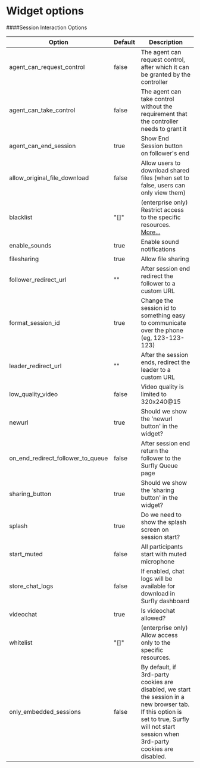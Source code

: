 # Widget options

####Session Interaction Options

|  Option | Default | Description |
| ---------------| ------------|------------|
| agent_can_request_control | false | The agent can request control, after which it can be granted by the controller |
| agent_can_take_control | false | The agent can take control without the requirement that the controller needs to grant it |
| agent_can_end_session | true | Show End Session button on follower's end |
| allow_original_file_download | false | Allow users to download shared files (when set to false, users can only view them) |
| blacklist | "[]" | (enterprise only) Restrict access to the specific resources. [More...](#restrictions)|
| enable_sounds | true | Enable sound notifications |
| filesharing | true | Allow file sharing |
| follower_redirect_url | "" | After session end redirect the follower to a custom URL |
| format_session_id | true | Change the session id to something easy to communicate over the phone (eg, 123-123-123) |
| leader_redirect_url | "" | After the session ends, redirect the leader to a custom URL |
| low_quality_video | false | Video quality is limited to 320x240@15 |
| newurl  | true | Should we show the 'newurl button' in the widget? |
| on_end_redirect_follower_to_queue | false | After session end return the follower to the Surfly Queue page |
| sharing_button | true | Should we show the 'sharing button' in the widget? |
| splash | true | Do we need to show the splash screen on session start? |
| start_muted | false | All participants start with muted microphone |
| store_chat_logs | false | If enabled, chat logs will be available for download in Surfly dashboard |
| videochat | true | Is videochat allowed? |
| whitelist | "[]" | (enterprise only) Allow access only to the specific resources.|
| only_embedded_sessions | false | By default, if 3rd-party cookies are disabled, we start the session in a new browser tab. If this option is set to true, Surfly will not start session when 3rd-party cookies are disabled. |


